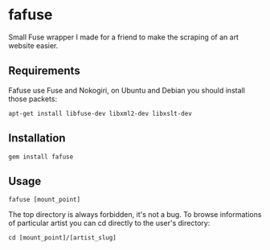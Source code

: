 # fafuse

Small Fuse wrapper I made for a friend to make the scraping of an art website easier.

## Requirements

Fafuse use Fuse and Nokogiri, on Ubuntu and Debian you should install those packets:

```
apt-get install libfuse-dev libxml2-dev libxslt-dev
```

## Installation

```
gem install fafuse
```

## Usage

```
fafuse [mount_point]
```

The top directory is always forbidden, it's not a bug. To browse informations of particular artist you can cd directly to the user's directory:

```
cd [mount_point]/[artist_slug]
```

